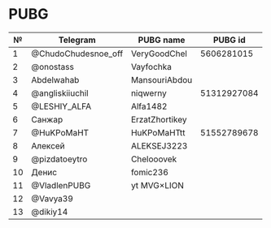 # PUBG
№|Telegram|PUBG name|PUBG id
-|--------|---------|-------
1|@ChudoChudesnoe_off|VeryGoodChel|5606281015
2|@onostass|Vayfochka|
3|Abdelwahab|MansouriAbdou|
4|@angliskiiuchil|niqwerny|51312927084
5|@LESHIY_ALFA|Alfa1482|
6|Санжар|ErzatZhortikey|
7|@HuKPoMaHT|HuKPoMaHTtt|51552789678
8|Алексей|ALEKSEJ3223|
9|@pizdatoeytro|Chelooovek|
10|Денис|fomic236|
11|@VladlenPUBG|yt MVG×LION|
12|@Vavya39||
13|@dikiy14||
